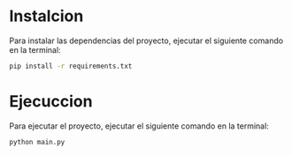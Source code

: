 # Instalcion
Para instalar las dependencias del proyecto, ejecutar el siguiente comando en la terminal:
```bash
pip install -r requirements.txt
```

# Ejecuccion
Para ejecutar el proyecto, ejecutar el siguiente comando en la terminal:
```bash
python main.py
```